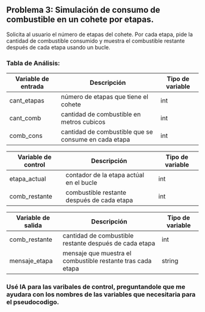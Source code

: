 ## Problema 3: Simulación de consumo de combustible en un cohete por etapas.
 Solicita al usuario el número de etapas del cohete. Por cada etapa, pide la cantidad de combustible consumido y muestra el combustible restante después de cada etapa usando un bucle.

 ### Tabla de Análisis:
| Variable de entrada | Descripción | Tipo de variable |
|---------------------|-------------|------------------|
|cant_etapas          |número de etapas que tiene el cohete | int |
|cant_comb            |cantidad de combustible en metros cubicos | int |
|comb_cons            |cantidad de combustible que se consume en cada etapa | int |

| Variable de control | Descripción | Tipo de variable |
|---------------------|-------------|------------------|
|etapa_actual         |contador de la etapa actúal en el bucle | int |
|comb_restante        |combustible restante después de cada etapa | int |

| Variable de salida | Descripción | Tipo de variable |
|--------------------|-------------|------------------|
|comb_restante       |cantidad de combustible restante después de cada etapa | int |
|mensaje_etapa       |mensaje que muestra el combustible restante tras cada etapa | string |

### Usé IA para las varibales de control, preguntandole que me ayudara con los nombres de las variables que necesitaria para el pseudocodigo.